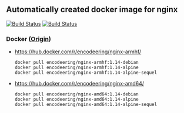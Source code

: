 ## Automatically created docker image for nginx

[![Build Status](https://travis-ci.org/encodeering/docker-nginx.svg?branch=master)](https://travis-ci.org/encodeering/docker-nginx)
[![Build Status](https://semaphoreci.com/api/v1/encodeering/docker-nginx/branches/master/shields_badge.svg)](https://semaphoreci.com/encodeering/docker-nginx)

### Docker ([Origin](https://github.com/nginxinc/docker-nginx))

- https://hub.docker.com/r/encodeering/nginx-armhf/

    ```docker pull encodeering/nginx-armhf:1.14-debian```  
    ```docker pull encodeering/nginx-armhf:1.14-alpine```  
    ```docker pull encodeering/nginx-armhf:1.14-alpine-sequel```

- https://hub.docker.com/r/encodeering/nginx-amd64/

    ```docker pull encodeering/nginx-amd64:1.14-debian```  
    ```docker pull encodeering/nginx-amd64:1.14-alpine```  
    ```docker pull encodeering/nginx-amd64:1.14-alpine-sequel```
